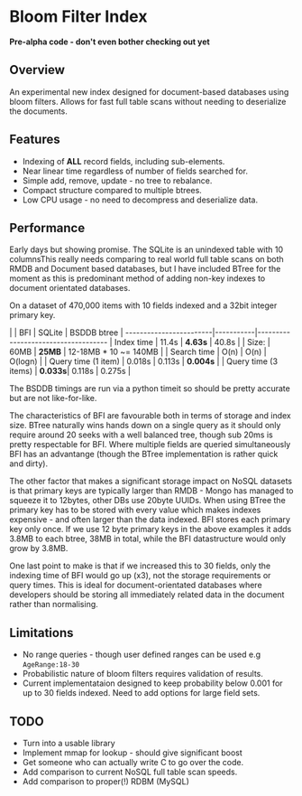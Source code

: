 # Bloom Filter Index

**Pre-alpha code - don't even bother checking out yet**

## Overview

An experimental new index designed for document-based databases using bloom filters.  Allows for fast full table scans without needing to deserialize the
documents.

## Features

* Indexing of **ALL** record fields, including sub-elements.
* Near linear time regardless of number of fields searched for.
* Simple add, remove, update - no tree to rebalance.
* Compact structure compared to multiple btrees.
* Low CPU usage - no need to decompress and deserialize data.

## Performance

Early days but showing promise.  The SQLite is an unindexed table with 10 columnsThis really needs comparing to real world full table scans on both RMDB and Document based databases, but I have included BTree
for the moment as this is predominant method of adding non-key indexes to document orientated databases.

On a dataset of 470,000 items with 10 fields indexed and a 32bit integer primary key. 

|                       | BFI       | SQLite    | BSDDB btree           | 
------------------------|-----------|------------------------------------
| Index time            | 11.4s     | **4.63s** | 40.8s                 |
| Size:                 | 60MB      | **25MB**  | 12-18MB * 10 ~= 140MB |
| Search time           | O(n)      | O(n)      | O(logn)               |
| Query time (1 item)   | 0.018s    | 0.113s    | **0.004s**            |
| Query time (3 items)  | **0.033s**| 0.118s    | 0.275s                |

The BSDDB timings are run via a python timeit so should be pretty accurate but are not like-for-like.

The characteristics of BFI are favourable both in terms of storage and index size.  BTree naturally wins hands down on a single query as it should only require around 20 seeks with a well balanced tree, though sub 20ms is pretty respectable for BFI.  Where multiple fields are queried simultaneously BFI has an advantange (though the BTree implementation is rather quick and dirty).

The other factor that makes a significant storage impact on NoSQL datasets is that primary keys are typically larger than RMDB - Mongo has managed to squeeze it to 12bytes, other DBs use 20byte UUIDs.  When using BTree the primary key has to be stored with every value which makes indexes expensive - and often larger than the data indexed.  BFI stores each primary key only once.  If we use 12 byte primary keys in the above examples it adds 3.8MB to each btree, 38MB in total, while the BFI datastructure would only grow by 3.8MB.

One last point to make is that if we increased this to 30 fields, only the indexing time of BFI would go up (x3), not the storage requirements or query times.  This is ideal for document-orientated databases where developers should be storing all immediately related data in the document rather than normalising.

## Limitations

* No range queries - though user defined ranges can be used e.g ``AgeRange:18-30``
* Probabilistic nature of bloom filters requires validation of results.
* Current implementataion designed to keep probability below 0.001 for up to 30 fields indexed.  Need to add options for large field sets.

## TODO

* Turn into a usable library
* Implement mmap for lookup - should give significant boost
* Get someone who can actually write C to go over the code.
* Add comparison to current NoSQL full table scan speeds.
* Add comparison to proper(!) RDBM (MySQL)
